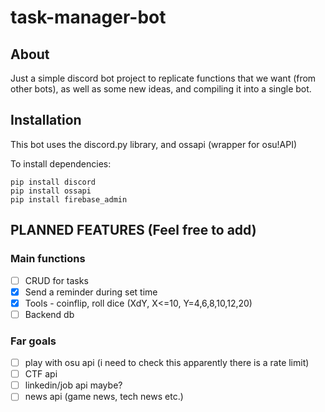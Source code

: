 # task-manager-bot

## About

Just a simple discord bot project to replicate functions that we want (from other bots), as well as some new ideas, and compiling it into a single bot.

## Installation

This bot uses the discord.py library, and ossapi (wrapper for osu!API)

To install dependencies:
```
pip install discord
pip install ossapi
pip install firebase_admin
```

## PLANNED FEATURES (Feel free to add)

### Main functions
- [ ] CRUD for tasks
- [x] Send a reminder during set time
- [x] Tools - coinflip, roll dice (XdY, X<=10, Y=4,6,8,10,12,20)
- [ ] Backend db

### Far goals
- [ ] play with osu api (i need to check this apparently there is a rate limit)
- [ ] CTF api
- [ ] linkedin/job api maybe?
- [ ] news api (game news, tech news etc.)
